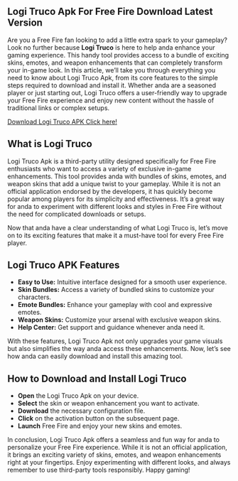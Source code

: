 ## Logi Truco Apk For Free Fire Download Latest Version

Are you a Free Fire fan looking to add a little extra spark to your gameplay? Look no further because **Logi Truco** is here to help anda enhance your gaming experience. This handy tool provides access to a bundle of exciting skins, emotes, and weapon enhancements that can completely transform your in-game look. In this article, we’ll take you through everything you need to know about Logi Truco Apk, from its core features to the simple steps required to download and install it. Whether anda are a seasoned player or just starting out, Logi Truco offers a user-friendly way to upgrade your Free Fire experience and enjoy new content without the hassle of traditional links or complex setups.

[Download Logi Truco APK Click here!](https://bit.ly/3QMsGwt)

## What is Logi Truco

Logi Truco Apk is a third-party utility designed specifically for Free Fire enthusiasts who want to access a variety of exclusive in-game enhancements. This tool provides anda with bundles of skins, emotes, and weapon skins that add a unique twist to your gameplay. While it is not an official application endorsed by the developers, it has quickly become popular among players for its simplicity and effectiveness. It’s a great way for anda to experiment with different looks and styles in Free Fire without the need for complicated downloads or setups.

Now that anda have a clear understanding of what Logi Truco is, let’s move on to its exciting features that make it a must-have tool for every Free Fire player.

## Logi Truco APK Features

- **Easy to Use:** Intuitive interface designed for a smooth user experience.
- **Skin Bundles:** Access a variety of bundled skins to customize your characters.
- **Emote Bundles:** Enhance your gameplay with cool and expressive emotes.
- **Weapon Skins:** Customize your arsenal with exclusive weapon skins.
- **Help Center:** Get support and guidance whenever anda need it.

With these features, Logi Truco Apk not only upgrades your game visuals but also simplifies the way anda access these enhancements. Now, let’s see how anda can easily download and install this amazing tool.

## How to Download and Install Logi Truco

- **Open** the Logi Truco Apk on your device.
- **Select** the skin or weapon enhancement you want to activate.
- **Download** the necessary configuration file.
- **Click** on the activation button on the subsequent page.
- **Launch** Free Fire and enjoy your new skins and emotes.

In conclusion, Logi Truco Apk offers a seamless and fun way for anda to personalize your Free Fire experience. While it is not an official application, it brings an exciting variety of skins, emotes, and weapon enhancements right at your fingertips. Enjoy experimenting with different looks, and always remember to use third-party tools responsibly. Happy gaming!
